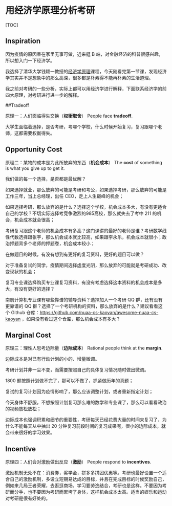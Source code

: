 # 用经济学原理分析考研

[TOC]

## Inspiration

因为疫情的原因呆在家里无事可做，近来逛 B 站，对金融经济的科普很感兴趣，所以想入门一下经济学。

我选择了清华大学钱颖一教授的[经济学原理](https://www.bilibili.com/video/BV1gt411g7RU )课程，今天刚看完第一节课，发现经济学其实并不是想象中的那么高深，很多都是朴素得不能再朴素的生活道理。

我之前对考研的一些分析，实际上都可以用经济学进行解释，下面联系经济学的前四大原理，对考研进行进一步的解释。

##Tradeoff

原理一：人们面临得失交换（**权衡取舍**） People face **tradeoff**.

大学生面临着选择，是否考研，考哪个学校，什么时候开始复习，复习跟哪个老师，这都需要权衡得失。

## Opportunity Cost

原理二：某物的成本是为此所放弃的东西（**机会成本**） The **cost** of something is what you give up to get it. 

我们做的每一个选择，是否都是最优解？

如果选择就业，那么放弃的可能是考研和考公，如果选择考研，那么放弃的可能是工作三年，当上总经理，出任 CEO，走上人生巅峰的机会；

如果选择考研，那么放弃的是什么？选择这个学校，机会成本多大，有没有更适合自己的学校？不切实际选择考竞争激烈的985高校，那么就失去了考中 211 的机会，机会成本就会很高；

考研复习跟这个老师的机会成本有多高？这门课讲的最好的老师是谁？考研数学线性代数选择跟张宇，那么机会成本就比较高，如果跟李永乐，机会成本就很小；政治押题背多个老师的押题卷，机会成本较小；

在做题目的时候，有没有想到有更好的复习资料，更好的题目可以做？

对于准备复试的同学，疫情期间选择虚度光阴，那么放弃的可能就是考研成功、改变现状的机会；

复习专业课选择购买专业课复习资料，有没有考虑选择这本资料的机会成本是多大，有没有更好的选择？

南航计算机专业课有哪些靠谱的辅导资料？选择加入一个考研 QQ 群，还有没有更靠谱的 QQ 群？选择了一个考研机构的资料，那么放弃的是什么？建议看看这个 Github 仓库：<https://github.com/nuaa-cs-kaoyan/awesome-nuaa-cs-kaoyan> ，如果没有看过这个仓库，那么机会成本有多大？

## Marginal Cost

原理三：理性人思考边际量（**边际成本**） Rational people think at the **margin**.

边际成本是对已有行动计划的小的、增量微调。

考研计划并非一尘不变，而需要按照自己的具体复习情况随时做出微调。

1800 题按照计划做不完了，那可以不做了，抓紧做历年的真题；

复试的复习计划因为疫情影响了，那么应该调整计划，或者重新指定计划；

今天身体不舒服，不想按照计划复习那么难的数学和专业课了，那么可以看看政治的视频放松放松；

边际成本也强调积累和细节的重要性，考研每天已经花费大量的时间来复习了，为什么不能每天从中抽出 20 分钟复习前段时间的复习成果呢，很小的边际成本，就会带来很好的学习效果。 

## Incentive

原理四：人们会对激励做出反应（**激励**） People respond to **incentives**.

激励机制无处不在：消费券，奖学金，拼多多拼团优惠等。考研也最好设置一个适合自己的激励机制，多设立短期易达成的目标，并且在完成目标的时候奖励自己，例如来几局王者荣耀，去逛逛商场。学习要劳逸结合，考研也是这样。不要因为考研而分手，也不要因为考研而累垮了身体，这样机会成本太高。适当的娱乐和运动对考研是很有好处的。

